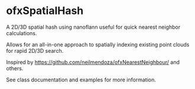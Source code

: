 ofxSpatialHash
==============

A 2D/3D spatial hash using nanoflann useful for quick nearest neighbor calculations.

Allows for an all-in-one approach to spatially indexing existing point clouds for rapid 2D/3D search.

Inspired by https://github.com/neilmendoza/ofxNearestNeighbour/ and others.

See class documentation and examples for more information.